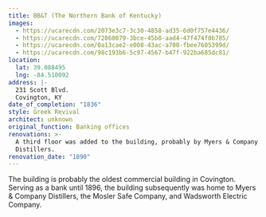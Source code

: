 ```yaml
---
title: BB&T (The Northern Bank of Kentucky)
images:
  - https://ucarecdn.com/2073e3c7-3c30-4858-ad35-6d0f757e4436/
  - https://ucarecdn.com/72860079-3bce-45b8-aad4-47f474f0b785/
  - https://ucarecdn.com/0a13cae2-e008-43ac-a700-fbee7605399d/
  - https://ucarecdn.com/98c193b6-5c97-4567-b47f-922ba685dc81/
location:
  lat: 39.088495
  lng: -84.510092
address: |-
  231 Scott Blvd.
  Covington, KY
date_of_completion: "1836"
style: Greek Revival
architect: unknown
original_function: Banking offices
renovations: >-
  A third floor was added to the building, probably by Myers & Company
  Distillers.
renovation_date: "1890"
---
```


The building is probably the oldest commercial building in Covington. Serving as a bank until 1896, the building subsequently was home to Myers & Company Distillers, the Mosler Safe Company, and Wadsworth Electric Company.
